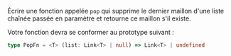 Écrire une fonction appelée `pop` qui supprime le dernier maillon d'une liste chaînée passée en paramètre et retourne ce maillon s'il existe.

Votre fonction devra se conformer au prototype suivant :

```typescript
type PopFn = <T> (list: Link<T> | null) => Link<T> | undefined
```